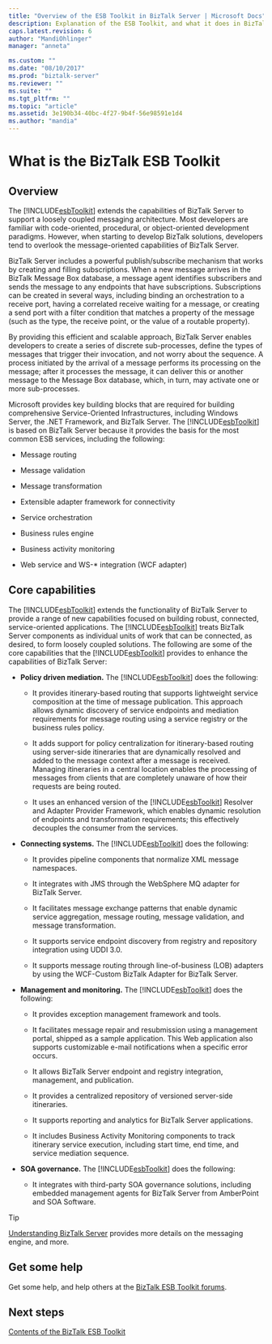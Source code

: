 ```yaml
---
title: "Overview of the ESB Toolkit in BizTalk Server | Microsoft Docs"
description: Explanation of the ESB Toolkit, and what it does in BizTalk Server
caps.latest.revision: 6
author: "MandiOhlinger"
manager: "anneta"

ms.custom: ""
ms.date: "08/10/2017"
ms.prod: "biztalk-server"
ms.reviewer: ""
ms.suite: ""
ms.tgt_pltfrm: ""
ms.topic: "article"
ms.assetid: 3e190b34-40bc-4f27-9b4f-56e98591e1d4
ms.author: "mandia"
---
```


# What is the BizTalk ESB Toolkit

## Overview
The [!INCLUDE[esbToolkit](../includes/esbtoolkit-md.md)] extends the capabilities of BizTalk Server to support a loosely coupled messaging architecture. Most developers are familiar with code-oriented, procedural, or object-oriented development paradigms. However, when starting to develop BizTalk solutions, developers tend to overlook the message-oriented capabilities of BizTalk Server.

 BizTalk Server includes a powerful publish/subscribe mechanism that works by creating and filling subscriptions. When a new message arrives in the BizTalk Message Box database, a message agent identifies subscribers and sends the message to any endpoints that have subscriptions. Subscriptions can be created in several ways, including binding an orchestration to a receive port, having a correlated receive waiting for a message, or creating a send port with a filter condition that matches a property of the message (such as the type, the receive point, or the value of a routable property).

 By providing this efficient and scalable approach, BizTalk Server enables developers to create a series of discrete sub-processes, define the types of messages that trigger their invocation, and not worry about the sequence. A process initiated by the arrival of a message performs its processing on the message; after it processes the message, it can deliver this or another message to the Message Box database, which, in turn, may activate one or more sub-processes.

 Microsoft provides key building blocks that are required for building comprehensive Service-Oriented Infrastructures, including Windows Server, the .NET Framework, and BizTalk Server. The [!INCLUDE[esbToolkit](../includes/esbtoolkit-md.md)] is based on BizTalk Server because it provides the basis for the most common ESB services, including the following:

-   Message routing

-   Message validation

-   Message transformation

-   Extensible adapter framework for connectivity

-   Service orchestration

-   Business rules engine

-   Business activity monitoring

-   Web service and WS-* integration (WCF adapter)

## Core capabilities
 The [!INCLUDE[esbToolkit](../includes/esbtoolkit-md.md)] extends the functionality of BizTalk Server to provide a range of new capabilities focused on building robust, connected, service-oriented applications. The [!INCLUDE[esbToolkit](../includes/esbtoolkit-md.md)] treats BizTalk Server components as individual units of work that can be connected, as desired, to form loosely coupled solutions. The following are some of the core capabilities that the [!INCLUDE[esbToolkit](../includes/esbtoolkit-md.md)] provides to enhance the capabilities of BizTalk Server:

- **Policy driven mediation.** The [!INCLUDE[esbToolkit](../includes/esbtoolkit-md.md)] does the following:

  - It provides itinerary-based routing that supports lightweight service composition at the time of message publication. This approach allows dynamic discovery of service endpoints and mediation requirements for message routing using a service registry or the business rules policy.

  - It adds support for policy centralization for itinerary-based routing using server-side itineraries that are dynamically resolved and added to the message context after a message is received. Managing itineraries in a central location enables the processing of messages from clients that are completely unaware of how their requests are being routed.

  - It uses an enhanced version of the [!INCLUDE[esbToolkit](../includes/esbtoolkit-md.md)] Resolver and Adapter Provider Framework, which enables dynamic resolution of endpoints and transformation requirements; this effectively decouples the consumer from the services.

- **Connecting systems.** The [!INCLUDE[esbToolkit](../includes/esbtoolkit-md.md)] does the following:

  -   It provides pipeline components that normalize XML message namespaces.

  -   It integrates with JMS through the WebSphere MQ adapter for BizTalk Server.

  -   It facilitates message exchange patterns that enable dynamic service aggregation, message routing, message validation, and message transformation.

  -   It supports service endpoint discovery from registry and repository integration using UDDI 3.0.

  -   It supports message routing through line-of-business (LOB) adapters by using the WCF-Custom BizTalk Adapter for BizTalk Server.

- **Management and monitoring.** The [!INCLUDE[esbToolkit](../includes/esbtoolkit-md.md)] does the following:

  -   It provides exception management framework and tools.

  -   It facilitates message repair and resubmission using a management portal, shipped as a sample application. This Web application also supports customizable e-mail notifications when a specific error occurs.

  -   It allows BizTalk Server endpoint and registry integration, management, and publication.

  -   It provides a centralized repository of versioned server-side itineraries.

  -   It supports reporting and analytics for BizTalk Server applications.

  -   It includes Business Activity Monitoring components to track itinerary service execution, including start time, end time, and service mediation sequence.

- **SOA governance.** The [!INCLUDE[esbToolkit](../includes/esbtoolkit-md.md)] does the following:

  -   It integrates with third-party SOA governance solutions, including embedded management agents for BizTalk Server from AmberPoint and SOA Software.

> [!TIP]
> [Understanding BizTalk Server](../core/understanding-biztalk-server.md) provides more details on the messaging engine, and more.

## Get some help
Get some help, and help others at the [BizTalk ESB Toolkit forums](https://go.microsoft.com/fwlink/?LinkID=185951&clcid=0x409).

## Next steps
[Contents of the BizTalk ESB Toolkit](contents-of-the-biztalk-esb-toolkit.md)
